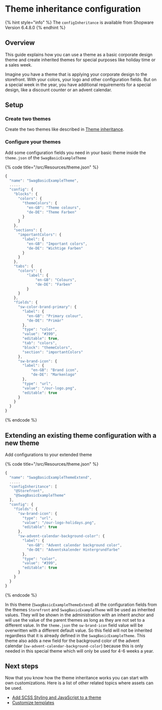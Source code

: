 # Theme inheritance configuration
{% hint style="info" %}
The `configInheritance` is available from Shopware Version 6.4.8.0
{% endhint %}

## Overview

This guide explains how you can use a theme as a basic corporate design theme and create inherited themes for special purposes like holiday time or a sales week.

Imagine you have a theme that is applying your corporate design to the storefront. With your colors, your logo and other configuration fields. But on a special week in the year, you have additional requirements for a special design, like a discount counter or an advent calendar.  

## Setup

### Create two themes
Create the two themes like described in [Theme inheritance](./add-theme-inheritance.md).

### Configure your themes
Add some configuration fields you need in your basic theme inside the `theme.json` of the `SwagBasicExampleTheme`

{% code title="<plugin root>/src/Resources/theme.json" %}
```javascript
{
  "name": "SwagBasicExampleTheme",
  .....
  "config": {
    "blocks": {
      "colors": {
        "themeColors": {
          "en-GB": "Theme colours",
          "de-DE": "Theme Farben"
        }
      }
    },
    "sections": {
      "importantColors": {
        "label": {
          "en-GB": "Important colors",
          "de-DE": "Wichtige Farben"
        }
      }
    },
    "tabs": {
      "colors": {
          "label": {
              "en-GB": "Colours",
              "de-DE": "Farben"
          }
      } 
    },
    "fields": {
      "sw-color-brand-primary": {
        "label": {
          "en-GB": "Primary colour",
          "de-DE": "Primär"
        },
        "type": "color",
        "value": "#399",
        "editable": true,
        "tab": "colors",
        "block": "themeColors",
        "section": "importantColors"
      },
      "sw-brand-icon": {
        "label": {
            "en-GB": "Brand icon", 
            "de-DE": "Markenlogo"
        },
        "type": "url",
        "value": "/our-logo.png",
        "editable": true
      }
    }
  }
}
```
{% endcode %}

## Extending an existing theme configuration with a new theme

Add configurations to your extended theme

{% code title="<plugin root>/src/Resources/theme.json" %}
```javascript
{
  "name": "SwagBasicExampleThemeExtend",
  .....
  "configInheritance": [
    "@Storefront",
    "@SwagBasicExampleTheme"
  ],
  "config": {
    "fields": {
      "sw-brand-icon": {
        "type": "url",
        "value": "/our-logo-holidays.png",
        "editable": true
      },
      "sw-advent-calendar-background-color": {
        "label": {
          "en-GB": "Advent calendar background color",
          "de-DE": "Adventskalender Hintergrundfarbe"
        },
        "type": "color",
        "value": "#399",
        "editable": true
      }
    }
  }
}
```
{% endcode %}

In this theme (`SwagBasicExampleThemeExtend`) all the configuration fields from the themes `Storefront` and `SwagBasicExampleTheme` will be used as inherited values. They will be shown in the administration with an inherit anchor and will use the value of the parent themes as long as they are not set to a different value. In the `theme.json` the `sw-brand-icon` field value will be overwritten with a different default value. So this field will not be inherited regardless that it is already defined in the `SwagBasicExampleTheme`. This theme also adds a new field for the background color of the advent calendar (`sw-advent-calendar-background-color`) because this is only needed in this special theme which will only be used for 4-6 weeks a year.

## Next steps

Now that you know how the theme inheritance works you can start with own customizations. Here is a list of other related topics where assets can be used.

* [Add SCSS Styling and JavaScript to a theme](add-css-js-to-theme.md)
* [Customize templates](../plugins/storefront/customize-templates.md)

